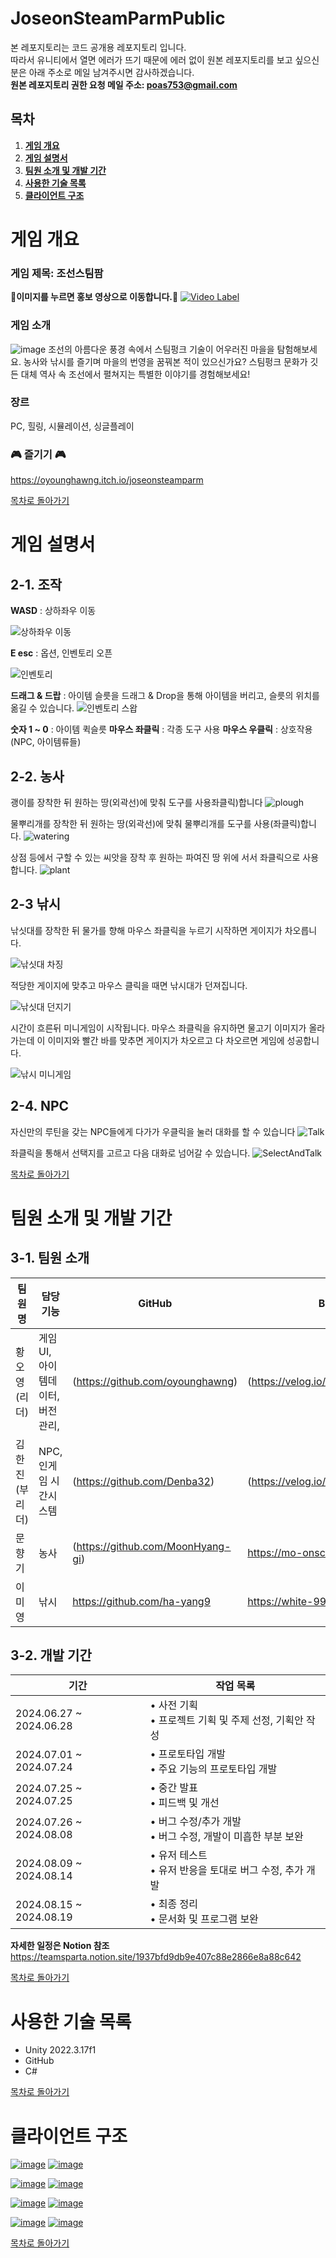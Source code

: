 # JoseonSteamParmPublic
본 레포지토리는 코드 공개용 레포지토리 입니다. <br>
따라서 유니티에서 열면 에러가 뜨기 때문에 에러 없이 원본 레포지토리를 보고 싶으신 분은 아래 주소로 메일 남겨주시면 감사하겠습니다.<br>
**원본 레포지토리 권한 요청 메일 주소: poas753@gmail.com**

## 목차

1. [**게임 개요**](#게임-개요)
2. [**게임 설명서**](#게임-설명서)
3. [**팀원 소개 및 개발 기간**](#팀원-소개-및-개발-기간)
4. [**사용한 기술 목록**](#사용한-기술-목록)
5. [**클라이언트 구조**](#클라이언트-구조)

# 게임 개요

### 게임 제목: 조선스팀팜

**🎥이미지를 누르면 홍보 영상으로 이동합니다.🎥**
[![Video Label](https://github.com/user-attachments/assets/9a941b7c-9c36-404b-9fd1-2250749f6500)](https://youtu.be/ccqwykvlXBE)

### 게임 소개
![image](https://github.com/user-attachments/assets/42387797-6e47-4906-8803-6745421bd822)
조선의 아름다운 풍경 속에서 스팀펑크 기술이 어우러진 마을을 탐험해보세요.
농사와 낚시를 즐기며 마을의 번영을 꿈꿔본 적이 있으신가요?
스팀펑크 문화가 깃든 대체 역사 속 조선에서 펼쳐지는 특별한 이야기를 경험해보세요!

### 장르
PC, 힐링, 시뮬레이션, 싱글플레이 

### 🎮 즐기기 🎮
https://oyounghawng.itch.io/joseonsteamparm

[목차로 돌아가기](#목차)

# 게임 설명서
## 2-1. 조작

**WASD** : 상하좌우 이동

![상하좌우 이동](https://github.com/user-attachments/assets/8866e2cd-a125-4a7e-b897-31bb3bac026e)

**E esc** : 옵션, 인벤토리 오픈

![인벤토리](https://github.com/user-attachments/assets/aba1a155-4994-425c-9f3a-04dcb6ddb5d6)


**드래그 & 드랍** : 아이템 슬릇을 드래그 & Drop을 통해 아이템을 버리고, 슬릇의 위치를 옮길 수 있습니다.
![인벤토리 스왑](https://github.com/user-attachments/assets/d939295e-33eb-4a8c-9dee-140c03753748)

**숫자 1 ~ 0** : 아이템 퀵슬릇
**마우스 좌클릭** : 각종 도구 사용
**마우스 우클릭** : 상호작용(NPC, 아이템류들)
## 2-2. 농사
괭이를 장착한 뒤 원하는 땅(외곽선)에 맞춰 도구를 사용좌클릭)합니다
![plough](https://github.com/user-attachments/assets/78355dab-ee6f-4eaa-aa89-214a891fb570)

물뿌리개를 장착한 뒤 원하는 땅(외곽선)에 맞춰 물뿌리개를 도구를 사용(좌클릭)합니다.
![watering](https://github.com/user-attachments/assets/1076e555-7c76-4d0d-8777-4509430d14bf)

상점 등에서 구할 수 있는 씨앗을 장착 후 원하는 파여진 땅 위에 서서 좌클릭으로 사용합니다.
![plant](https://github.com/user-attachments/assets/052b006c-be7f-4b1e-9fae-e396b8675d7a)

## 2-3 낚시

낚싯대를 장착한 뒤 물가를 향해 마우스 좌클릭을 누르기 시작하면 게이지가 차오릅니다.

![낚싯대 차징](https://github.com/user-attachments/assets/f4c40a20-9c8c-4d2c-8db3-9b1643bbe3bc)

적당한 게이지에 맞추고 마우스 클릭을 때면 낚시대가 던져집니다.

![낚싯대 던지기](https://github.com/user-attachments/assets/4302ba4c-8df2-4227-ac36-8ae4324e2d00)

시간이 흐른뒤 미니게임이 시작됩니다. 마우스 좌클릭을 유지하면 물고기 이미지가 올라가는데 이 이미지와 빨간 바를 맞추면 게이지가 차오르고 다 차오르면 게임에 성공합니다.

![낚시 미니게임](https://github.com/user-attachments/assets/f5d5ea60-b1b7-4747-994e-c9b7f1830999)

## 2-4. NPC

자신만의 루틴을 갖는 NPC들에게 다가가 우클릭을 눌러 대화를 할 수 있습니다
![Talk](https://github.com/user-attachments/assets/97c2a0cf-9b2b-4536-8ac4-9207e630c8aa)

좌클릭을 통해서 선택지를 고르고 다음 대화로 넘어갈 수 있습니다.
![SelectAndTalk](https://github.com/user-attachments/assets/c1e3b42c-65c4-4865-864f-60738bdb4bb9)

[목차로 돌아가기](#목차)

# 팀원 소개 및 개발 기간

## 3-1. 팀원 소개
| 팀원명 | 담당 기능 | GitHub | Blog |
| --- | --- | --- | --- |
|황오영(리더)| 게임UI, 아이템데이터, 버전 관리, | (https://github.com/oyounghawng) | (https://velog.io/@poas753/posts) |
|김한진(부리더)| NPC, 인게임 시간시스템 | (https://github.com/Denba32) | (https://velog.io/@kspo123/posts) |
|문향기| 농사 | (https://github.com/MoonHyang-gi) | https://mo-onscent.tistory.com/ |
|이미영| 낚시 | https://github.com/ha-yang9 | https://white-99.tistory.com/ |

## 3-2. 개발 기간

| 기간 | 작업 목록 |
| --- | --- |
| 2024.06.27 ~ 2024.06.28 | • 사전 기획<br> • 프로젝트 기획 및 주제 선정, 기획안 작성<br>|
| 2024.07.01 ~ 2024.07.24 | • 프로토타입 개발<br> • 주요 기능의 프로토타입 개발|
| 2024.07.25 ~ 2024.07.25 | • 중간 발표<br> • 피드백 및 개선|
| 2024.07.26 ~ 2024.08.08 | • 버그 수정/추가 개발<br> • 버그 수정, 개발이 미흡한 부분 보완<br>|
| 2024.08.09 ~ 2024.08.14 | • 유저 테스트<br> • 유저 반응을 토대로 버그 수정, 추가 개발<br>|
| 2024.08.15 ~ 2024.08.19 | • 최종 정리<br> • 문서화 및 프로그램 보완<br>|

**자세한 일정은 Notion 참조**
https://teamsparta.notion.site/1937bfd9db9e407c88e2866e8a88c642

[목차로 돌아가기](#목차)

# 사용한 기술 목록
- Unity 2022.3.17f1
- GitHub
- C#

[목차로 돌아가기](#목차)

# 클라이언트 구조
[![image](https://github.com/user-attachments/assets/da429e80-448a-41b6-b059-e6b4755926dd)](./01Manager.md)
[![image](https://github.com/user-attachments/assets/ffcb89ff-05e8-483a-ab96-8c33ea0f897b)](./02Player.md)

[![image](https://github.com/user-attachments/assets/4afa4fac-3838-41f1-bd97-6714129d6d7e)](./03NPC.md)
[![image](https://github.com/user-attachments/assets/e46ebf27-979c-4e77-8f66-8ad0c852515e)](./04UI.md)

[![image](https://github.com/user-attachments/assets/8a676346-1991-4445-8dcf-39ce22dedeb0)](./05Item.md)
[![image](https://github.com/user-attachments/assets/4f807b59-b87b-4d15-86b8-5341f56f2796)](./06Data.md)

[![image](https://github.com/user-attachments/assets/490b56e9-ab8f-423d-952c-51d90abb2466)](./07Fishing.md)
[![image](https://github.com/user-attachments/assets/7a9f5673-a057-476e-95aa-649abbffdc9c)](./08Farm.md)

[목차로 돌아가기](#목차)
